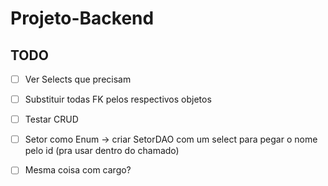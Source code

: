 # Projeto-Backend


## TODO
- [ ] Ver Selects que precisam
- [ ] Substituir todas FK pelos respectivos objetos
- [ ] Testar CRUD
- [ ] Setor como Enum -> criar SetorDAO com um select para pegar o nome pelo id (pra usar dentro do chamado)
- [ ] Mesma coisa com cargo?

